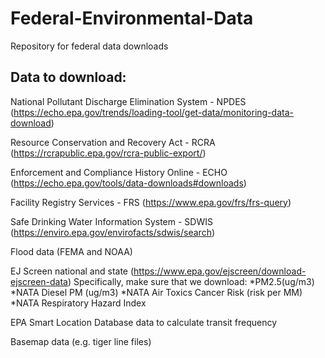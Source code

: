 # Federal-Environmental-Data
Repository for federal data downloads

## Data to download: 
National Pollutant Discharge Elimination System - NPDES (https://echo.epa.gov/trends/loading-tool/get-data/monitoring-data-download)

Resource Conservation and Recovery Act - RCRA (https://rcrapublic.epa.gov/rcra-public-export/)

Enforcement and Compliance History Online - ECHO (https://echo.epa.gov/tools/data-downloads#downloads)

Facility Registry Services - FRS (https://www.epa.gov/frs/frs-query)

Safe Drinking Water Information System - SDWIS (https://enviro.epa.gov/envirofacts/sdwis/search)

Flood data (FEMA and NOAA) 

EJ Screen national and state (https://www.epa.gov/ejscreen/download-ejscreen-data) 
Specifically, make sure that we download: 
*PM2.5(ug/m3)
*NATA Diesel PM (ug/m3) 
*NATA Air Toxics Cancer Risk (risk per MM) 
*NATA Respiratory Hazard Index 

EPA Smart Location Database data to calculate transit frequency 

Basemap data (e.g. tiger line files) 
